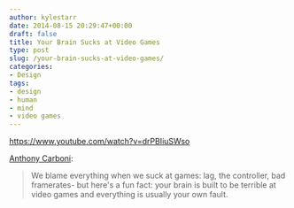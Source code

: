 ```yaml
---
author: kylestarr
date: 2014-08-15 20:29:47+00:00
draft: false
title: Your Brain Sucks at Video Games
type: post
slug: /your-brain-sucks-at-video-games/
categories:
- Design
tags:
- design
- human
- mind
- video games
---
```


<https://www.youtube.com/watch?v=drPBIiuSWso>

[Anthony Carboni](https://www.youtube.com/watch?v=drPBIiuSWso):

> We blame everything when we suck at games: lag, the controller, bad framerates- but here's a fun fact: your brain is built to be terrible at video games and everything is usually your own fault.
